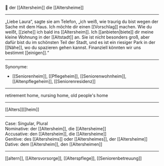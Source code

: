 🔵 der [[Altersheim]]
die [[Altersheime]]

---
„Liebe Laura“, sagte sie am Telefon, „ich weiß, wie traurig du bist wegen der Sache mit dem Haus. Ich möchte dir einen [[Vorschlag]] machen. Wie du weißt, [[ziehe]] ich bald ins [[Altersheim]]. Ich [[anbieten|biete]] dir meine kleine Wohnung in der [[Altstadt]] an. Sie ist nicht besonders groß, aber dafür bist du im schönsten Teil der Stadt, und es ist ein riesiger Park in der [[Nähe]], wo du spazieren gehen kannst. Finanziell könnten wir uns bestimmt [[einigen]].“ 


---
Synonyme:
- [[Seniorenheim]], [[Pflegeheim]], [[Seniorenwohnheim]], [[Altenpflegeheim]], [[Seniorenresidenz]]

---
retirement home, nursing home, old people's home

---
[[Alters]][[heim]]

---
Case: Singular, Plural  
Nominative: der [[Altersheim]], die [[Altersheime]]  
Accusative: den [[Altersheim]], die [[Altersheime]]  
Genitive: des [[Altersheims]] oder [[Altersheimes]], der [[Altersheime]]  
Dative: dem [[Altersheim]], den [[Altersheimen]] 

---
[[altern]], [[Altersvorsorge]], [[Alterspflege]], [[Seniorenbetreuung]]